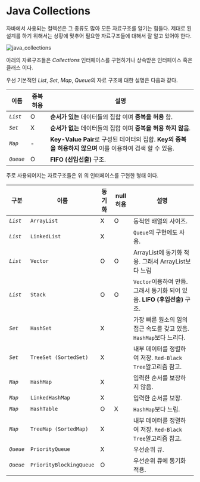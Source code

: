 # Java Collections 

자바에서 사용되는 컬렉션은 그 종류도 많아 모든 자료구조를 알기는 힘들다. 제대로 된 설계를 하기 위해서는 상황에 맞추어 필요한 자료구조들에 대해서 잘 알고 있어야 한다. 

![java_collections](https://github.com/ksu3101/TIL/raw/master/DS/Images/java_collections.gif)

아래의 자료구조들은 *Collections* 인터페이스를 구현하거나 상속받은 인터페이스 혹은 클래스 이다. 

우선 기본적인 *List*, *Set*, *Map*, *Queue*의 자료 구조에 대한 설명은 다음과 같다. 

이름 | 중복허용 |  설명 
--- | --- | ---
*`List`* | O | **순서가 있는** 데이터들의 집합 이며 **중복을 허용** 함. 
*`Set`* | X | **순서가 없는** 데이터들의 집합 이며 **중복을 허용 하지 않음**. 
*`Map`* | - | **Key-Value Pair**로 구성된 데이터의 집합. **Key의 중복을 허용하지 않으며** 이를 이용하여 검색 할 수 있음.  
*`Queue`* | O | **FIFO (선입선출)** 구조. 

주로 사용되어지는 자료구조들은 위 의 인터페이스를 구현한 형태 이다.  

구분 | 이름 | 동기화 | null 허용 | 설명  
--- | --- | --- | --- | ---
*`List`*  | `ArrayList` | X | O | 동적인 배열의 사이즈.
*`List`*  | `LinkedList` | X |  | `Queue`의 구현에도 사용.  
*`List`*  | `Vector` | O | O | ArrayList에 동기화 적용. 그래서 ArrayList보다 느림
*`List`*  | `Stack` | O | O | `Vector`이용하여 만듬. 그래서 동기화 되어 있음. **LIFO (후입선출)** 구조.
*`Set`*  | `HashSet` | X |  | 가장 빠른 원소의 임의 접근 속도를 갖고 있음. `HashMap`보다 느리다.    
*`Set`*  | `TreeSet (SortedSet)` | X |  | 내부 데이터를 정렬하여 저장. `Red-Black Tree`알고리즘 참고.
*`Map`*  | `HashMap` | X |  | 입력한 순서를 보장하지 않음. 
*`Map`*  | `LinkedHashMap` | X |  | 입력한 순서를 보장. 
*`Map`*  | `HashTable` | O | X | `HashMap`보다 느림. 
*`Map`*  | `TreeMap (SortedMap)` | X |  | 내부 데이터를 정렬하여 저장. `Red-Black Tree`알고리즘 참고.
*`Queue`*  | `PriorityQueue` | X |  | 우선순위 큐. 
*`Queue`*  | `PriorityBlockingQueue` | O |  | 우선순위 큐에 동기화 적용. 


